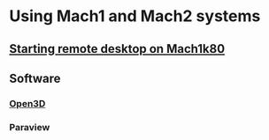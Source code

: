# Using Mach1 and Mach2 systems
## [Starting remote desktop on Mach1k80](Connecting_graphically.md)
## Software
### [Open3D](Open3D/Compile_Open3D.md)
### Paraview
